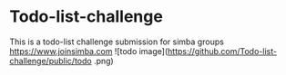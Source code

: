 # Todo-list-challenge
This is  a todo-list challenge submission for simba groups https://www.joinsimba.com
![todo image](https://github.com/Todo-list-challenge/public/todo .png)
